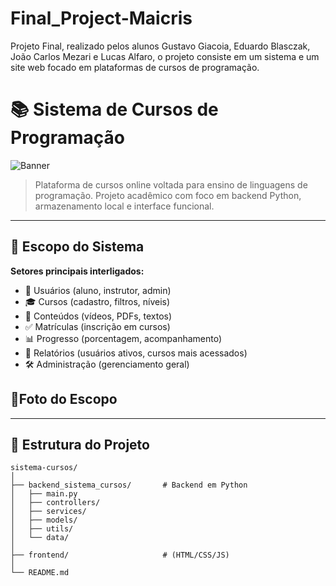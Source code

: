 # Final_Project-Maicris
Projeto Final, realizado pelos alunos Gustavo Giacoia, Eduardo Blasczak, João Carlos Mezari e Lucas Alfaro, o projeto consiste em um sistema e um site web focado em plataformas de cursos de programação.


# 📚 Sistema de Cursos de Programação

![Banner](https://media.giphy.com/media/dWesBcTLavkZuG35MI/giphy.gif)

> Plataforma de cursos online voltada para ensino de linguagens de programação. Projeto acadêmico com foco em backend Python, armazenamento local e interface funcional.

---

## 🧠 **Escopo do Sistema**

**Setores principais interligados:**

- 👤 Usuários (aluno, instrutor, admin)
- 🎓 Cursos (cadastro, filtros, níveis)
- 📂 Conteúdos (vídeos, PDFs, textos)
- ✅ Matrículas (inscrição em cursos)
- 📊 Progresso (porcentagem, acompanhamento)
- 🧾 Relatórios (usuários ativos, cursos mais acessados)
- 🛠 Administração (gerenciamento geral)

## 📸Foto do Escopo
---

## 📁 Estrutura do Projeto

```plaintext
sistema-cursos/
│
├── backend_sistema_cursos/       # Backend em Python
│   ├── main.py
│   ├── controllers/
│   ├── services/
│   ├── models/
│   ├── utils/
│   └── data/
│
├── frontend/                     # (HTML/CSS/JS)
│
└── README.md


